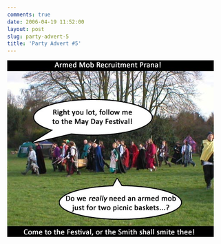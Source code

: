 ```yaml
---
comments: true
date: 2006-04-19 11:52:00
layout: post
slug: party-advert-5
title: 'Party Advert #5'
---
```


<img src="/img/blog/2006/bday-ad-dnf.jpg"/>
